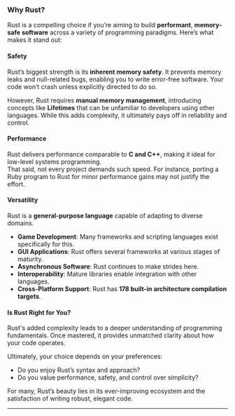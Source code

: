 

### Why Rust?

Rust is a compelling choice if you’re aiming to build **performant**, **memory-safe software** across a variety of programming paradigms. Here’s what makes it stand out:

#### **Safety**

Rust’s biggest strength is its **inherent memory safety**. It prevents memory leaks and null-related bugs, enabling you to write error-free software. Your code won’t crash unless explicitly directed to do so.

However, Rust requires **manual memory management**, introducing concepts like **Lifetimes** that can be unfamiliar to developers using other languages. While this adds complexity, it ultimately pays off in reliability and control.

#### **Performance**

Rust delivers performance comparable to **C and C++**, making it ideal for low-level systems programming.  
That said, not every project demands such speed. For instance, porting a Ruby program to Rust for minor performance gains may not justify the effort.

#### **Versatility**

Rust is a **general-purpose language** capable of adapting to diverse domains.

- **Game Development**: Many frameworks and scripting languages exist specifically for this.
- **GUI Applications**: Rust offers several frameworks at various stages of maturity.
- **Asynchronous Software**: Rust continues to make strides here.
- **Interoperability**: Mature libraries enable integration with other languages.
- **Cross-Platform Support**: Rust has **178 built-in architecture compilation targets**.

#### **Is Rust Right for You?**

Rust's added complexity leads to a deeper understanding of programming fundamentals. Once mastered, it provides unmatched clarity about how your code operates.

Ultimately, your choice depends on your preferences:

- Do you enjoy Rust’s syntax and approach?
- Do you value performance, safety, and control over simplicity?

For many, Rust’s beauty lies in its ever-improving ecosystem and the satisfaction of writing robust, elegant code.

---




